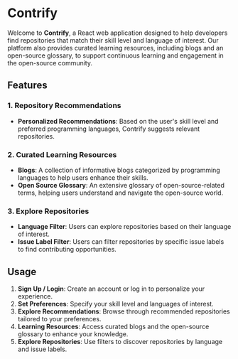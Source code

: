 # Contrify

Welcome to **Contrify**, a React web application designed to help developers find repositories that match their skill level and language of interest. Our platform also provides curated learning resources, including blogs and an open-source glossary, to support continuous learning and engagement in the open-source community.

## Features

### 1. Repository Recommendations
- **Personalized Recommendations**: Based on the user's skill level and preferred programming languages, Contrify suggests relevant repositories.
  
### 2. Curated Learning Resources
- **Blogs**: A collection of informative blogs categorized by programming languages to help users enhance their skills.
- **Open Source Glossary**: An extensive glossary of open-source-related terms, helping users understand and navigate the open-source world.

### 3. Explore Repositories
- **Language Filter**: Users can explore repositories based on their language of interest.
- **Issue Label Filter**: Users can filter repositories by specific issue labels to find contributing opportunities.

## Usage

1. **Sign Up / Login**: Create an account or log in to personalize your experience.
2. **Set Preferences**: Specify your skill level and languages of interest.
3. **Explore Recommendations**: Browse through recommended repositories tailored to your preferences.
4. **Learning Resources**: Access curated blogs and the open-source glossary to enhance your knowledge.
5. **Explore Repositories**: Use filters to discover repositories by language and issue labels.
